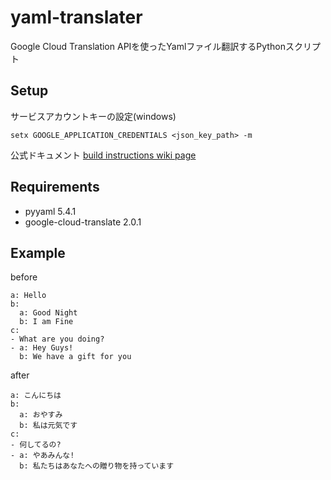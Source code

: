 # yaml-translater
Google Cloud Translation APIを使ったYamlファイル翻訳するPythonスクリプト
## Setup
サービスアカウントキーの設定(windows)
```
setx GOOGLE_APPLICATION_CREDENTIALS <json_key_path> -m
```
公式ドキュメント [build instructions wiki page](https://cloud.google.com/translate/docs/setup)
## Requirements
* pyyaml 5.4.1
* google-cloud-translate 2.0.1
## Example
before
```
a: Hello
b:
  a: Good Night
  b: I am Fine
c:
- What are you doing?
- a: Hey Guys!
  b: We have a gift for you
```
after
```
a: こんにちは
b:
  a: おやすみ
  b: 私は元気です
c:
- 何してるの?
- a: やあみんな!
  b: 私たちはあなたへの贈り物を持っています
```
